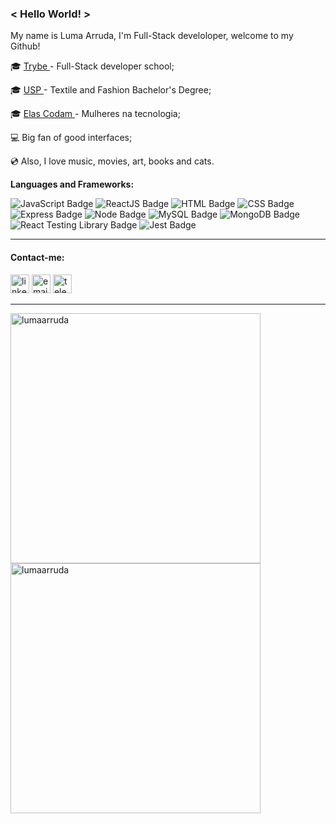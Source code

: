 ### < Hello World! > 


My name is Luma Arruda, I'm Full-Stack develoloper, welcome to my Github!

:mortar_board: <a href="https://www.betrybe.com/" alt="Trybe">Trybe <a> - Full-Stack developer school;

:mortar_board: <a href="https:///www5.usp.br/" alt="USP">USP <a>- Textile and Fashion Bachelor's Degree;
  
:mortar_board: <a href="https://www.instagram.com/elascodam/" alt="Elas Codam">Elas Codam <a>- Mulheres na tecnologia;

:computer: Big fan of good interfaces;

:cd: Also, I love music, movies, art, books and cats.

**Languages and Frameworks:**

![JavaScript Badge](https://img.shields.io/badge/-JavaScript-yellow?style=flat-square&logo=JavaScript&logoColor=white)
![ReactJS Badge](https://img.shields.io/badge/-React-61DAFB?style=flat-square&logo=React&logoColor=black)
![HTML Badge](https://img.shields.io/badge/-HTML-E34F26?style=flat-square&logo=html5&logoColor=white)
![CSS Badge](https://img.shields.io/badge/-CSS-1572B6?style=flat-square&logo=css3&logoColor=white)
![Express Badge](https://img.shields.io/badge/-Express.js-grey?style=flat-square&logo=expressjs&logoColor=white)
![Node Badge](https://img.shields.io/badge/-Node.js-339933?style=flat-square&logo=node.js&logoColor=white)
![MySQL Badge](https://img.shields.io/badge/-MySQL-4479A1?style=flat-square&logo=MySQL&logoColor=white)
![MongoDB Badge](https://img.shields.io/badge/-MongoDB-47A248?style=flat-square&logo=mongodb&logoColor=white)
![React Testing Library Badge](https://img.shields.io/badge/-RTL-61DAFB?style=flat-square&logo=react&logoColor=black)
![Jest Badge](https://img.shields.io/badge/-Jest-C21325?style=flat-square&logo=jest&logoColor=white)

---

#### Contact-me:
[<img src='https://cdn.jsdelivr.net/npm/simple-icons@3.0.1/icons/linkedin.svg' alt='linkedin' height='30'>](https://www.linkedin.com/in/luma-arruda/) [<img src='https://cdn.jsdelivr.net/npm/simple-icons@3.0.1/icons/gmail.svg' alt='email' height='30'>](mailto:luma.oarruda@gmail.com)  [<img src='https://cdn.jsdelivr.net/npm/simple-icons@3.0.1/icons/telegram.svg' alt='telegram' height='30'>](https://t.me/lumadecristal)

---

<a href="https://github.com/lumaarruda">
  <img align="center" width=400 src="https://github-readme-stats.vercel.app/api?username=lumaarruda&show_icons=true&theme=buefy" alt="lumaarruda" />
</a>
<a href="https://github.com/lumaarruda">
  <img align="center" width=400 src="https://github-readme-stats.vercel.app/api/top-langs/?username=lumaarruda&layout=compact&theme=buefy" alt="lumaarruda" />
</a>


